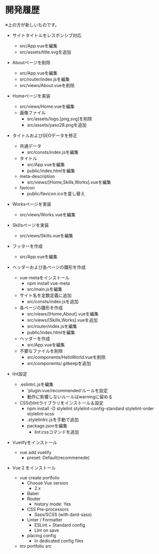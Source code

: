 <!-- omit in toc -->
# 開発履歴

※上の方が新しいものです。

- サイトタイトルをレスポンシブ対応
  - src/App.vueを編集
  - src/assets/title.svgを追加

- Aboutページを削除
  - src/App.vueを編集
  - src/router/index.jsを編集
  - src/views/About.vueを削除

- Homeページを実装
  - src/views/Home.vueを編集
  - 画像ファイル
    - src/assets/logo.[png,svg]を削除
    - src/assets/yaso28.pngを追加

- タイトルおよびSEOデータを修正
  - 共通データ
    - src/consts/index.jsを編集
  - タイトル
    - src/App.vueを編集
    - public/index.htmlを編集
  - meta-description
    - src/views/[Home,Skills,Works].vueを編集
  - favicon
    - public/favicon.icoを差し替え

- Worksページを実装
  - src/views/Works.vueを編集

- Skillsページを実装
  - src/views/Skills.vueを編集

- フッターを作成
  - src/App.vueを編集

- ヘッダーおよび各ページの雛形を作成
  - vue-metaをインストール
    - npm install vue-meta
    - src/main.jsを編集
  - サイト名を定数定義に追加
    - src/consts/index.jsを追加
  - 各ページの雛形を作成
    - src/views/[Home,About].vueを編集
    - src/views/[Skills,Works].vueを追加
    - src/router/index.jsを編集
    - public/index.htmlを編集
  - ヘッダーを作成
    - src/App.vueを編集
  - 不要なファイルを削除
    - src/components/HelloWorld.vueを削除
    - src/components/.gitkeepを追加

- lint設定
  - .eslintrc.jsを編集
    - 'plugin:vue/recommended'ルールを設定
    - 動作に影響しないルールはwarningに留める
  - CSSのlintライブラリをインストール＆設定
    - npm install -D stylelint stylelint-config-standard stylelint-order stylelint-scss
    - .stylelintrc.jsを手動で追加
    - package.jsonを編集
      - lint:cssコマンドを追加

- Vuetifyをインストール
  - vue add vuetify
    - preset: Default(recommenede)

- Vue 2 をインストール
  - vue create portfolio
    - Choose Vue version
      - 2.x
    - Babel
    - Router
      - history mode: Yes
    - CSS Pre-processors
      - Sass/SCSS (with dard-sass)
    - Linter / Formatter
      - ESLint + Standard config
      - Lint on save
    - placing config
      - In dedicated config files
  - mv portfolio src
